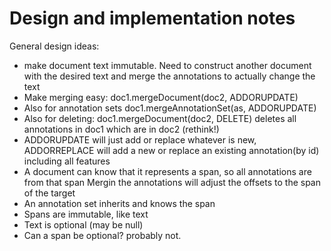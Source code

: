# Design and implementation notes

General design ideas:
* make document text immutable. Need to construct another document with the desired 
  text and merge the annotations to actually change the text
* Make merging easy: doc1.mergeDocument(doc2, ADDORUPDATE) 
* Also for annotation sets doc1.mergeAnnotationSet(as, ADDORUPDATE)
* Also for deleting: doc1.mergeDocument(doc2, DELETE) deletes all annotations in doc1 which are in doc2
  (rethink!)
* ADDORUPDATE will just add or replace whatever is new, ADDORREPLACE will add a new or replace an existing
  annotation(by id) including all features
* A document can know that it represents a span, so all annotations are from that span 
  Mergin the annotations will adjust the offsets to the span of the target
* An annotation set inherits and knows the span
* Spans are immutable, like text
* Text is optional (may be null) 
* Can a span be optional? probably not.
